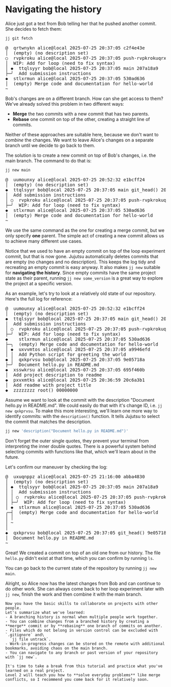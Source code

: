 # Navigating the history

Alice just got a text from Bob telling her that he pushed another commit.
She decides to fetch them:

```sh
jj git fetch
```

<!-- generated by aha script -->
<pre class="aha">
<span class="bold "></span><span class="bold green ">@</span>  <span class="bold "></span><span class="bold highlighted purple ">q</span><span class="bold highlighted dimgray ">rtwnykn</span><span class="bold "> </span><span class="bold yellow ">alice@local</span><span class="bold "> </span><span class="bold highlighted cyan ">2025-07-25 20:37:05</span><span class="bold "> </span><span class="bold highlighted blue ">c</span><span class="bold highlighted dimgray ">2f4e43e</span><span class="bold "></span>
│  <span class="bold "></span><span class="bold highlighted green ">(empty)</span><span class="bold "> </span><span class="bold highlighted green ">(no description set)</span><span class="bold "></span>
○  <span class="bold "></span><span class="bold purple ">r</span><span class="highlighted dimgray ">vpkroku</span> <span class="yellow ">alice@local</span> <span class="cyan ">2025-07-25 20:37:05</span> <span class="purple ">push-rvpkrokuqrxt</span> <span class="green ">git_head()</span> <span class="bold "></span><span class="bold blue ">b</span><span class="highlighted dimgray ">9d02faf</span>
│  WIP: Add for loop (need to fix syntax)
│ <span class="bold "></span><span class="bold highlighted cyan ">◆</span>  <span class="bold "></span><span class="bold purple ">t</span><span class="highlighted dimgray ">tqlsyyr</span> <span class="yellow ">bob@local</span> <span class="cyan ">2025-07-25 20:37:05</span> <span class="purple ">main</span> <span class="bold "></span><span class="bold blue ">2</span><span class="highlighted dimgray ">07a18a9</span>
├─╯  Add submission instructions
<span class="bold "></span><span class="bold highlighted cyan ">◆</span>  <span class="bold "></span><span class="bold purple ">s</span><span class="highlighted dimgray ">tlxrmun</span> <span class="yellow ">alice@local</span> <span class="cyan ">2025-07-25 20:37:05</span> <span class="bold "></span><span class="bold blue ">5</span><span class="highlighted dimgray ">30ad636</span>
│  <span class="green ">(empty)</span> Merge code and documentation for hello-world
~
</pre>

Bob's changes are on a different branch.
How can she get access to them?
We've already solved this problem in two different ways:
- **Merge** the two commits with a new commit that has two parents.
- **Rebase** one commit on top of the other, creating a straight line of commits.

Neither of these approaches are suitable here, because we don't want to _combine_ the changes.
We want to leave Alice's changes on a separate branch until we decide to go back to them.

The solution is to create a new commit on top of Bob's changes, i.e. the main branch.
The command to do that is:

```sh
jj new main
```

<!-- generated by aha script -->
<pre class="aha">
<span class="bold "></span><span class="bold green ">@</span>  <span class="bold "></span><span class="bold highlighted purple ">u</span><span class="bold highlighted dimgray ">umounxy</span><span class="bold "> </span><span class="bold yellow ">alice@local</span><span class="bold "> </span><span class="bold highlighted cyan ">2025-07-25 20:52:32</span><span class="bold "> </span><span class="bold highlighted blue ">e</span><span class="bold highlighted dimgray ">1bcff24</span><span class="bold "></span>
│  <span class="bold "></span><span class="bold highlighted green ">(empty)</span><span class="bold "> </span><span class="bold highlighted green ">(no description set)</span><span class="bold "></span>
<span class="bold "></span><span class="bold highlighted cyan ">◆</span>  <span class="bold "></span><span class="bold purple ">t</span><span class="highlighted dimgray ">tqlsyyr</span> <span class="yellow ">bob@local</span> <span class="cyan ">2025-07-25 20:37:05</span> <span class="purple ">main</span> <span class="green ">git_head()</span> <span class="bold "></span><span class="bold blue ">2</span><span class="highlighted dimgray ">07a18a9</span>
│  Add submission instructions
│ ○  <span class="bold "></span><span class="bold purple ">r</span><span class="highlighted dimgray ">vpkroku</span> <span class="yellow ">alice@local</span> <span class="cyan ">2025-07-25 20:37:05</span> <span class="purple ">push-rvpkrokuqrxt</span> <span class="bold "></span><span class="bold blue ">b</span><span class="highlighted dimgray ">9d02faf</span>
├─╯  WIP: Add for loop (need to fix syntax)
<span class="bold "></span><span class="bold highlighted cyan ">◆</span>  <span class="bold "></span><span class="bold purple ">s</span><span class="highlighted dimgray ">tlxrmun</span> <span class="yellow ">alice@local</span> <span class="cyan ">2025-07-25 20:37:05</span> <span class="bold "></span><span class="bold blue ">5</span><span class="highlighted dimgray ">30ad636</span>
│  <span class="green ">(empty)</span> Merge code and documentation for hello-world
~
</pre>

We use the same command as the one for creating a merge commit, but we only specify **one** parent.
The simple act of creating a new commit allows us to achieve many different use cases.

Notice that we used to have an empty commit on top of the loop experiment commit, but that is now gone.
Jujutsu automatically deletes commits that are empty (no changes and no description).
This keeps the log tidy and recreating an empty commit is easy anyway.
It also makes `jj new` suitable for **navigating the history**.
Since empty commits have the same project state as their parent, running `jj new some_version` is a great way to explore the project at a specific version.

As an example, let's try to look at a relatively old state of our repository.
Here's the full log for reference:

<!-- generated by aha script -->
<pre class="aha">
<span class="bold "></span><span class="bold green ">@</span>  <span class="bold "></span><span class="bold highlighted purple ">u</span><span class="bold highlighted dimgray ">umounxy</span><span class="bold "> </span><span class="bold yellow ">alice@local</span><span class="bold "> </span><span class="bold highlighted cyan ">2025-07-25 20:52:32</span><span class="bold "> </span><span class="bold highlighted blue ">e</span><span class="bold highlighted dimgray ">1bcff24</span><span class="bold "></span>
│  <span class="bold "></span><span class="bold highlighted green ">(empty)</span><span class="bold "> </span><span class="bold highlighted green ">(no description set)</span><span class="bold "></span>
<span class="bold "></span><span class="bold highlighted cyan ">◆</span>  <span class="bold "></span><span class="bold purple ">t</span><span class="highlighted dimgray ">tqlsyyr</span> <span class="yellow ">bob@local</span> <span class="cyan ">2025-07-25 20:37:05</span> <span class="purple ">main</span> <span class="green ">git_head()</span> <span class="bold "></span><span class="bold blue ">2</span><span class="highlighted dimgray ">07a18a9</span>
│  Add submission instructions
│ ○  <span class="bold "></span><span class="bold purple ">r</span><span class="highlighted dimgray ">vpkroku</span> <span class="yellow ">alice@local</span> <span class="cyan ">2025-07-25 20:37:05</span> <span class="purple ">push-rvpkrokuqrxt</span> <span class="bold "></span><span class="bold blue ">b</span><span class="highlighted dimgray ">9d02faf</span>
├─╯  WIP: Add for loop (need to fix syntax)
<span class="bold "></span><span class="bold highlighted cyan ">◆</span>    <span class="bold "></span><span class="bold purple ">s</span><span class="highlighted dimgray ">tlxrmun</span> <span class="yellow ">alice@local</span> <span class="cyan ">2025-07-25 20:37:05</span> <span class="bold "></span><span class="bold blue ">5</span><span class="highlighted dimgray ">30ad636</span>
├─╮  <span class="green ">(empty)</span> Merge code and documentation for hello-world
│ <span class="bold "></span><span class="bold highlighted cyan ">◆</span>  <span class="bold "></span><span class="bold purple ">ux</span><span class="highlighted dimgray ">vvmtos</span> <span class="yellow ">alice@local</span> <span class="cyan ">2025-07-25 20:37:05</span> <span class="bold "></span><span class="bold blue ">a9</span><span class="highlighted dimgray ">946efd</span>
│ │  Add Python script for greeting the world
<span class="bold "></span><span class="bold highlighted cyan ">◆</span> │  <span class="bold "></span><span class="bold purple ">qx</span><span class="highlighted dimgray ">kprvsu</span> <span class="yellow ">bob@local</span> <span class="cyan ">2025-07-25 20:37:05</span> <span class="bold "></span><span class="bold blue ">9</span><span class="highlighted dimgray ">e05718a</span>
├─╯  Document hello.py in README.md
<span class="bold "></span><span class="bold highlighted cyan ">◆</span>  <span class="bold "></span><span class="bold purple ">xs</span><span class="highlighted dimgray ">swkrsu</span> <span class="yellow ">alice@local</span> <span class="cyan ">2025-07-25 20:37:05</span> <span class="bold "></span><span class="bold blue ">69</span><span class="highlighted dimgray ">5f460b</span>
│  Add project description to readme
<span class="bold "></span><span class="bold highlighted cyan ">◆</span>  <span class="bold "></span><span class="bold purple ">p</span><span class="highlighted dimgray ">xvxmtks</span> <span class="yellow ">alice@local</span> <span class="cyan ">2025-07-25 20:36:59</span> <span class="bold "></span><span class="bold blue ">20c</span><span class="highlighted dimgray ">6a3b1</span>
│  Add readme with project title
<span class="bold "></span><span class="bold highlighted cyan ">◆</span>  <span class="bold "></span><span class="bold purple ">z</span><span class="highlighted dimgray ">zzzzzzz</span> <span class="green ">root()</span> <span class="bold "></span><span class="bold blue ">00</span><span class="highlighted dimgray ">000000</span>
</pre>

Assume we want to look at the commit with the description "Document hello.py in README.md".
We could easily do that with it's change ID, i.e. `jj new qxkprvsu`.
To make this more interesting, we'll learn one more way to identify commits:
with the `description()` function.
It tells Jujutsu to select the commit that matches the description.

```sh
jj new 'description("Document hello.py in README.md")'
```

Don't forget the outer single quotes, they prevent your terminal from interpreting the inner double quotes.
There is a powerful system behind selecting commits with functions like that, which we'll learn about in the future.

Let's confirm our maneuver by checking the log:

<!-- generated by aha script -->
<pre class="aha">
<span class="bold "></span><span class="bold green ">@</span>  <span class="bold "></span><span class="bold highlighted purple ">u</span><span class="bold highlighted dimgray ">xuqnppz</span><span class="bold "> </span><span class="bold yellow ">alice@local</span><span class="bold "> </span><span class="bold highlighted cyan ">2025-07-25 21:16:00</span><span class="bold "> </span><span class="bold highlighted blue ">a</span><span class="bold highlighted dimgray ">bba4830</span><span class="bold "></span>
│  <span class="bold "></span><span class="bold highlighted green ">(empty)</span><span class="bold "> </span><span class="bold highlighted green ">(no description set)</span><span class="bold "></span>
│ <span class="bold "></span><span class="bold highlighted cyan ">◆</span>  <span class="bold "></span><span class="bold purple ">t</span><span class="highlighted dimgray ">tqlsyyr</span> <span class="yellow ">bob@local</span> <span class="cyan ">2025-07-25 20:37:05</span> <span class="purple ">main</span> <span class="bold "></span><span class="bold blue ">2</span><span class="highlighted dimgray ">07a18a9</span>
│ │  Add submission instructions
│ │ ○  <span class="bold "></span><span class="bold purple ">r</span><span class="highlighted dimgray ">vpkroku</span> <span class="yellow ">alice@local</span> <span class="cyan ">2025-07-25 20:37:05</span> <span class="purple ">push-rvpkrokuqrxt</span> <span class="bold "></span><span class="bold blue ">b</span><span class="highlighted dimgray ">9d02faf</span>
│ ├─╯  WIP: Add for loop (need to fix syntax)
│ <span class="bold "></span><span class="bold highlighted cyan ">◆</span>  <span class="bold "></span><span class="bold purple ">s</span><span class="highlighted dimgray ">tlxrmun</span> <span class="yellow ">alice@local</span> <span class="cyan ">2025-07-25 20:37:05</span> <span class="bold "></span><span class="bold blue ">5</span><span class="highlighted dimgray ">30ad636</span>
╭─┤  <span class="green ">(empty)</span> Merge code and documentation for hello-world
│ │
│ ~
│
<span class="bold "></span><span class="bold highlighted cyan ">◆</span>  <span class="bold "></span><span class="bold purple ">q</span><span class="highlighted dimgray ">xkprvsu</span> <span class="yellow ">bob@local</span> <span class="cyan ">2025-07-25 20:37:05</span> <span class="green ">git_head()</span> <span class="bold "></span><span class="bold blue ">9</span><span class="highlighted dimgray ">e05718a</span>
│  Document hello.py in README.md
~
</pre>

Great!
We created a commit on top of an old one from our history.
The file `hello.py` didn't exist at that time, which you can confirm by running `ls`.

You can go back to the current state of the repository by running `jj new main`.

Alright, so Alice now has the latest changes from Bob and can continue to do other work.
She can always come back to her loop experiment later with `jj new`, finish the work and then combine it with the main branch.

```admonish success title="You've completed Level 1 ! 🎉"
Now you have the basic skills to collaborate on projects with other people.
Let's summarize what we've learned:
- A branching history is normal when multiple people work together.
- You can combine changes from a branched history by creating a **merge** commit or by **rebasing** one branch of commits on another.
- Files which do not belong in version control can be excluded with `.gitignore` and\
  `jj file untrack`.
- Work-in-progress changes can be stored on the remote with additional bookmarks, avoiding chaos on the main branch.
- You can navigate to any branch or past version of your repository with `jj new`.

It's time to take a break from this tutorial and practice what you've learned on a real project.
Level 2 will teach you how to **solve everyday problems** like merge conflicts, so I recommend you come back for it relatively soon.
```
